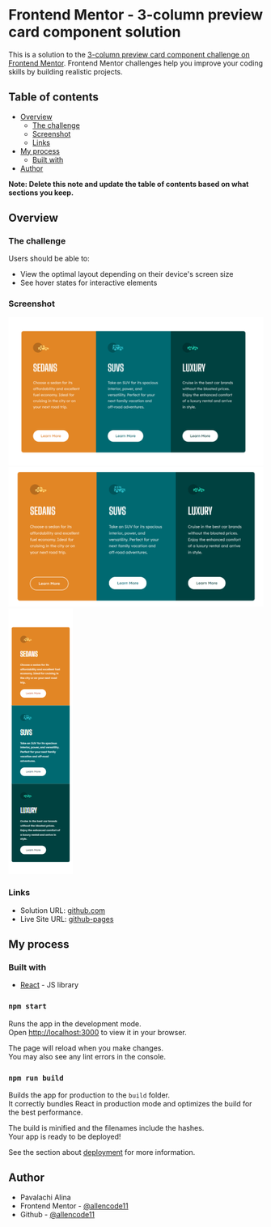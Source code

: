 # Frontend Mentor - 3-column preview card component solution

This is a solution to the [3-column preview card component challenge on Frontend Mentor](https://www.frontendmentor.io/challenges/3column-preview-card-component-pH92eAR2-). Frontend Mentor challenges help you improve your coding skills by building realistic projects. 

## Table of contents

- [Overview](#overview)
  - [The challenge](#the-challenge)
  - [Screenshot](#screenshot)
  - [Links](#links)
- [My process](#my-process)
  - [Built with](#built-with)
- [Author](#author)

**Note: Delete this note and update the table of contents based on what sections you keep.**

## Overview

### The challenge

Users should be able to:

- View the optimal layout depending on their device's screen size
- See hover states for interactive elements

### Screenshot

![](src/assets/images/image1.png)
![](src/assets/images/image2.png)
![](src/assets/images/image3.png)

### Links

- Solution URL: [github.com](https://github.com/allencode11/card-react)
- Live Site URL: [github-pages](https://allencode11.github.io/card-react)

## My process

### Built with
- [React](https://reactjs.org/) - JS library

### `npm start`

Runs the app in the development mode.\
Open [http://localhost:3000](http://localhost:3000) to view it in your browser.

The page will reload when you make changes.\
You may also see any lint errors in the console.

### `npm run build`

Builds the app for production to the `build` folder.\
It correctly bundles React in production mode and optimizes the build for the best performance.

The build is minified and the filenames include the hashes.\
Your app is ready to be deployed!

See the section about [deployment](https://facebook.github.io/create-react-app/docs/deployment) for more information.
## Author

- Pavalachi Alina
- Frontend Mentor - [@allencode11](https://www.frontendmentor.io/profile/allencode11)
- Github - [@allencode11](https://github.com/allencode11)

